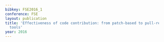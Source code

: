 ```yaml
---
bibkey: FSE2016_1
conference: FSE
layout: publication
title: 'Effectiveness of code contribution: from patch-based to pull-request-based
  tools'
year: 2016
---
```

